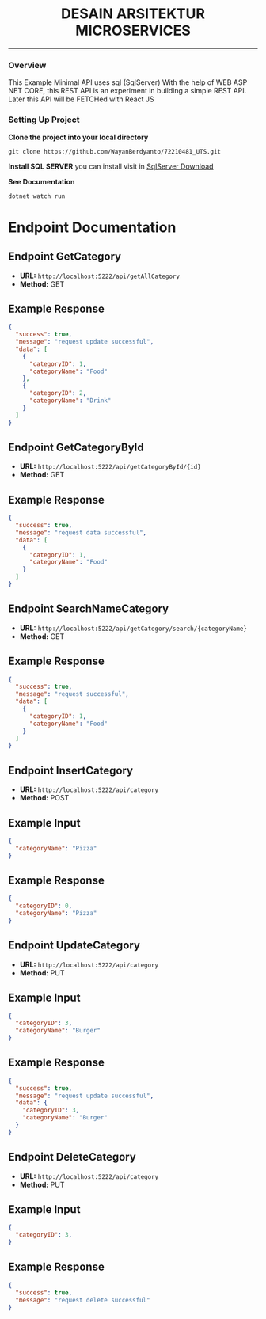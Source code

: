 <h1 align="center"> 
    DESAIN ARSITEKTUR MICROSERVICES
</h1>

---

### Overview

This Example Minimal API uses sql (SqlServer) With the help of WEB ASP NET CORE, this REST API is an experiment in building a simple REST API. Later this API will be FETCHed with React JS

### Setting Up Project

<b>Clone the project into your local directory</b>

```
git clone https://github.com/WayanBerdyanto/72210481_UTS.git
```

<b>Install SQL SERVER</b>
you can install visit in [SqlServer Download](https://www.mongodb.com/docs/mongodb-shell/run-commands/)

<b>See Documentation</b>

```
dotnet watch run
```

# Endpoint Documentation

## Endpoint GetCategory

- **URL:** `http://localhost:5222/api/getAllCategory`
- **Method:** GET

## Example Response

```json
{
  "success": true,
  "message": "request update successful",
  "data": [
    {
      "categoryID": 1,
      "categoryName": "Food"
    },
    {
      "categoryID": 2,
      "categoryName": "Drink"
    }
  ]
}
```

## Endpoint GetCategoryById

- **URL:** `http://localhost:5222/api/getCategoryById/{id}`
- **Method:** GET

## Example Response

```json
{
  "success": true,
  "message": "request data successful",
  "data": [
    {
      "categoryID": 1,
      "categoryName": "Food"
    }
  ]
}
```

## Endpoint SearchNameCategory

- **URL:** `http://localhost:5222/api/getCategory/search/{categoryName}`
- **Method:** GET

## Example Response

```json
{
  "success": true,
  "message": "request successful",
  "data": [
    {
      "categoryID": 1,
      "categoryName": "Food"
    }
  ]
}
```
## Endpoint InsertCategory

- **URL:** `http://localhost:5222/api/category`
- **Method:** POST

## Example Input
```json
{
  "categoryName": "Pizza"
}
```
## Example Response
```json
{
  "categoryID": 0,
  "categoryName": "Pizza"
}
```
## Endpoint UpdateCategory

- **URL:** `http://localhost:5222/api/category`
- **Method:** PUT

## Example Input
```json
{
  "categoryID": 3,
  "categoryName": "Burger"
}
```
## Example Response
```json
{
  "success": true,
  "message": "request update successful",
  "data": {
    "categoryID": 3,
    "categoryName": "Burger"
  }
}
```
## Endpoint DeleteCategory

- **URL:** `http://localhost:5222/api/category`
- **Method:** PUT

## Example Input
```json
{
  "categoryID": 3,
}
```
## Example Response
```json
{
  "success": true,
  "message": "request delete successful"
}
```
